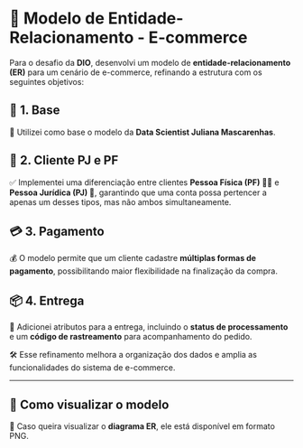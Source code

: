 # 🛒 Modelo de Entidade-Relacionamento - E-commerce

Para o desafio da **DIO**, desenvolvi um modelo de **entidade-relacionamento (ER)** para um cenário de e-commerce, refinando a estrutura com os seguintes objetivos:

## 🔹 1. Base
📌 Utilizei como base o modelo da **Data Scientist Juliana Mascarenhas**.

## 👤 2. Cliente PJ e PF
✅ Implementei uma diferenciação entre clientes **Pessoa Física (PF) 👨‍💼** e **Pessoa Jurídica (PJ) 🏢**, garantindo que uma conta possa pertencer a apenas um desses tipos, mas não ambos simultaneamente.

## 💳 3. Pagamento
💰 O modelo permite que um cliente cadastre **múltiplas formas de pagamento**, possibilitando maior flexibilidade na finalização da compra.

## 📦 4. Entrega
🚚 Adicionei atributos para a entrega, incluindo o **status de processamento** e um **código de rastreamento** para acompanhamento do pedido.

🛠️ Esse refinamento melhora a organização dos dados e amplia as funcionalidades do sistema de e-commerce.

---

## 📂 Como visualizar o modelo
📎 Caso queira visualizar o **diagrama ER**, ele está disponível em formato PNG.


